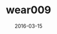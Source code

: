 ---
title: wear009
articlename: >-
  Framing Financial Incentives to Increase Physical Activity Among Overweight and Obese Adults: A Randomized, Controlled Trial
date: '2016-03-15'
authors: >-
  Mitesh S. Patel, MD, MBA, MS; David A. Asch, MD MBA; Roy Rosin, MBA; Dylan S. Small, PhD; Scarlett L. Bellamy, ScD; Jack Heuer, EdD; Susan Sproat, MS; Chris Hyson, MEd; Nancy Haff, MD; Samantha M. Lee, MD; Lisa Wesby, MS; Karen Hoffer, BS; David Shuttleworth, MS; Devon H. Taylor, BS; Victoria Hilbert, MPH, RD; Jingsan Zhu, MBA, MS; Lin Yang, MS; Xingmei Wang, MS; Kevin G. Volpp, MD, PhD
source: 'https://annals.org/aim/article-abstract/2491916/framing-financial-incentives-increase-physical-activity-among-overweight-obese-adults'
journal: AIM
spotlight: true
topic: Wearables
image: 
summary: 
---